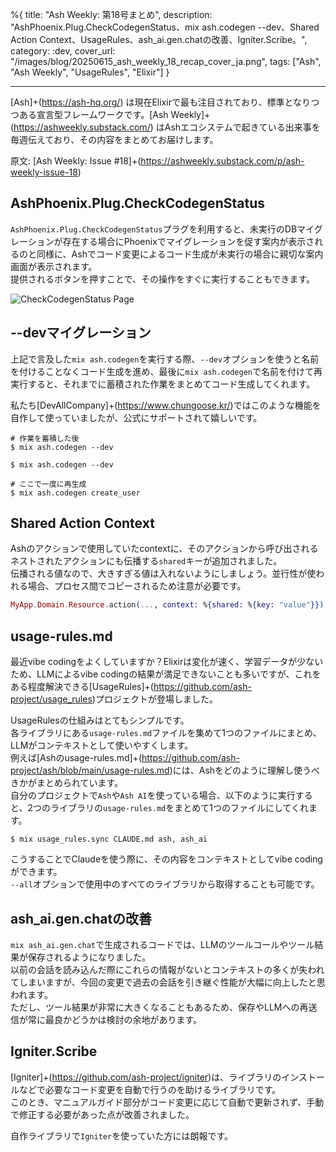 %{
title: "Ash Weekly: 第18号まとめ",
description: "AshPhoenix.Plug.CheckCodegenStatus、mix ash.codegen --dev、Shared Action Context、UsageRules、ash_ai.gen.chatの改善、Igniter.Scribe。",
category: :dev,
cover_url: "/images/blog/20250615_ash_weekly_18_recap_cover_ja.png",
tags: ["Ash", "Ash Weekly", "UsageRules", "Elixir"]
}

---

[Ash]+(https://ash-hq.org/) は現在Elixirで最も注目されており、標準となりつつある宣言型フレームワークです。[Ash Weekly]+(https://ashweekly.substack.com/) はAshエコシステムで起きている出来事を毎週伝えており、その内容をまとめてお届けします。

原文: [Ash Weekly: Issue #18]+(https://ashweekly.substack.com/p/ash-weekly-issue-18)

## AshPhoenix.Plug.CheckCodegenStatus

`AshPhoenix.Plug.CheckCodegenStatus`プラグを利用すると、未実行のDBマイグレーションが存在する場合にPhoenixでマイグレーションを促す案内が表示されるのと同様に、Ashでコード変更によるコード生成が未実行の場合に親切な案内画面が表示されます。\
提供されるボタンを押すことで、その操作をすぐに実行することもできます。

![CheckCodegenStatus Page](/images/blog/20250615_check_codegen_status.jpg)

## --devマイグレーション

上記で言及した`mix ash.codegen`を実行する際、`--dev`オプションを使うと名前を付けることなくコード生成を進め、最後に`mix ash.codegen`で名前を付けて再実行すると、それまでに蓄積された作業をまとめてコード生成してくれます。

私たち[DevAllCompany]+(https://www.chungoose.kr/)ではこのような機能を自作して使っていましたが、公式にサポートされて嬉しいです。

```shell
# 作業を蓄積した後
$ mix ash.codegen --dev

$ mix ash.codegen --dev

# ここで一度に再生成
$ mix ash.codegen create_user
```

## Shared Action Context

Ashのアクションで使用していたcontextに、そのアクションから呼び出されるネストされたアクションにも伝播する`shared`キーが追加されました。\
伝播される値なので、大きすぎる値は入れないようにしましょう。並行性が使われる場合、プロセス間でコピーされるため注意が必要です。

```elixir
MyApp.Domain.Resource.action(..., context: %{shared: %{key: "value"}})
```

## usage-rules.md

最近vibe codingをよくしていますか？Elixirは変化が速く、学習データが少ないため、LLMによるvibe codingの結果が満足できないことも多いですが、これをある程度解決できる[UsageRules]+(https://github.com/ash-project/usage_rules)プロジェクトが登場しました。

UsageRulesの仕組みはとてもシンプルです。\
各ライブラリにある`usage-rules.md`ファイルを集めて1つのファイルにまとめ、LLMがコンテキストとして使いやすくします。\
例えば[Ashのusage-rules.md]+(https://github.com/ash-project/ash/blob/main/usage-rules.md)には、Ashをどのように理解し使うべきかがまとめられています。\
自分のプロジェクトで`Ash`や`Ash AI`を使っている場合、以下のように実行すると、2つのライブラリの`usage-rules.md`をまとめて1つのファイルにしてくれます。

```shell
$ mix usage_rules.sync CLAUDE.md ash, ash_ai
```

こうすることでClaudeを使う際に、その内容をコンテキストとしてvibe codingができます。\
`--all`オプションで使用中のすべてのライブラリから取得することも可能です。

## ash_ai.gen.chatの改善

`mix ash_ai.gen.chat`で生成されるコードでは、LLMのツールコールやツール結果が保存されるようになりました。\
以前の会話を読み込んだ際にこれらの情報がないとコンテキストの多くが失われてしまいますが、今回の変更で過去の会話を引き継ぐ性能が大幅に向上したと思われます。\
ただし、ツール結果が非常に大きくなることもあるため、保存やLLMへの再送信が常に最良かどうかは検討の余地があります。

## Igniter.Scribe

[Igniter]+(https://github.com/ash-project/igniter)は、ライブラリのインストールなどで必要なコード変更を自動で行うのを助けるライブラリです。\
このとき、マニュアルガイド部分がコード変更に応じて自動で更新されず、手動で修正する必要があった点が改善されました。

自作ライブラリで`Igniter`を使っていた方には朗報です。
